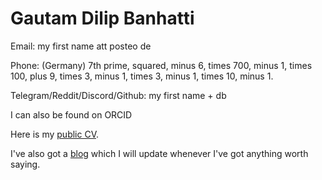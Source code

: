 # Gautam Dilip Banhatti

Email: my first name att posteo de

Phone: (Germany) 7th prime, squared, minus 6, times 700, minus 1, times 100, plus 9, times 3, minus 1, times 3, minus 1, times 10, minus 1.

Telegram/Reddit/Discord/Github: my first name + db

I can also be found on ORCID

Here is my [public CV](docs/publicCV.pdf).

I've also got a [blog](blog) which I will update whenever I've got anything worth saying.
